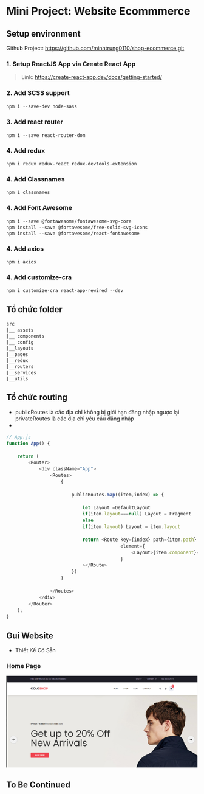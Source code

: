 # Mini Project: Website Ecommmerce

## Setup environment

Github Project: https://github.com/minhtrung0110/shop-ecommerce.git

### 1. Setup ReactJS App via Create React App

> Link: https://create-react-app.dev/docs/getting-started/

### 2. Add SCSS support

```js
npm i --save-dev node-sass
```

### 3. Add react router

```
npm i --save react-router-dom
```

### 4. Add redux

```
npm i redux redux-react redux-devtools-extension
```
### 4. Add Classnames

```
npm i classnames
```
### 4. Add Font Awesome

```
npm i --save @fortawesome/fontawesome-svg-core
npm install --save @fortawesome/free-solid-svg-icons
npm install --save @fortawesome/react-fontawesome

```
### 4. Add  axios

```
npm i axios
```
### 4. Add customize-cra

```
npm i customize-cra react-app-rewired --dev
```

## Tổ chức folder

```
src
|__ assets
|__ components
|__ config
|__layouts
|__pages
|__redux
|__routers
|__services
|__utils

```

## Tổ chức routing

- publicRoutes là các địa chỉ không bị giới hạn đăng nhập ngược lại privateRoutes là các địa chỉ yêu cầu đăng nhập
- 

```js
// App.js
function App() {

    return (
        <Router>
            <div className="App">
                <Routes>
                    {

                        publicRoutes.map((item,index) => {

                            let Layout =DefaultLayout
                            if(item.layout===null) Layout = Fragment
                            else
                            if(item.layout) Layout = item.layout

                            return <Route key={index} path={item.path}
                                          element={
                                              <Layout>{item.component}</Layout>
                                          }
                            ></Route>
                        })
                    }

                </Routes>
            </div>
        </Router>
    );
}

```



## Gui Website
 - Thiết Kế Có Sẵn

### Home Page
![img.png](img.png)
## To Be Continued